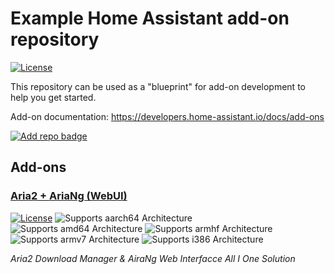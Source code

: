 # Example Home Assistant add-on repository

[![License](https://img.shields.io/badge/license-MIT%2FApache--2.0-informational?style=flat)](COPYRIGHT.md)

This repository can be used as a "blueprint" for add-on development to help you get started.

Add-on documentation: <https://developers.home-assistant.io/docs/add-ons>

[![Add repo badge][add-rep-hass]][add-rep-link]

## Add-ons

### [Aria2 + AriaNg (WebUI)](./example)

[![License](https://img.shields.io/badge/license-MIT%2FApache--2.0-informational?style=flat)](COPYRIGHT.md)
![Supports aarch64 Architecture][aarch64-shield]
![Supports amd64 Architecture][amd64-shield]
![Supports armhf Architecture][armhf-shield]
![Supports armv7 Architecture][armv7-shield]
![Supports i386 Architecture][i386-shield]

_Aria2 Download Manager & AiraNg Web Interfacce All I One Solution_

<!--

Notes to developers after forking or using the github template feature:
- While developing comment out the 'image' key from 'example/config.yaml' to make the supervisor build the addon
  - Remember to put this back when pushing up your changes.
- When you merge to the 'main' branch of your repository a new build will be triggered.
  - Make sure you adjust the 'version' key in 'example/config.yaml' when you do that.
  - Make sure you update 'example/CHANGELOG.md' when you do that.
  - The first time this runs you might need to adjust the image configuration on github container registry to make it public
- Adjust the 'image' key in 'example/config.yaml' so it points to your username instead of 'home-assistant'.
  - This is where the build images will be published to.
- Rename the example directory.
  - The 'slug' key in 'example/config.yaml' should match the directory name.
- Adjust all keys/url's that points to 'home-assistant' to now point to your user/fork.
- Share your repository on the forums https://community.home-assistant.io/c/projects/9
- Do awesome stuff!
 -->

[aarch64-shield]: https://img.shields.io/badge/aarch64-yes-green.svg?style=flat
[amd64-shield]: https://img.shields.io/badge/amd64-yes-green.svg?style=flat
[armhf-shield]: https://img.shields.io/badge/armhf-yes-green.svg?style=flat
[armv7-shield]: https://img.shields.io/badge/armv7-yes-green.svg?style=flat
[i386-shield]: https://img.shields.io/badge/i386-yes-green.svg?style=flat
[add-rep-hass]: https://my.home-assistant.io/badges/supervisor_add_addon_repository.svg
[add-rep-link]: https://my.home-assistant.io/redirect/supervisor_add_addon_repository/?repository_url=https%3A%2F%2Fgithub.com%2FSiriosDev%2FSiriosDev-HomeAssistant-Add-On
